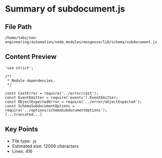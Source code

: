 # Summary of subdocument.js
  
## File Path
`/home/tabs/seo-engineering/automation/node_modules/mongoose/lib/schema/subdocument.js`

## Content Preview
```
'use strict';

/*!
 * Module dependencies.
 */

const CastError = require('../error/cast');
const EventEmitter = require('events').EventEmitter;
const ObjectExpectedError = require('../error/objectExpected');
const SchemaSubdocumentOptions = require('../options/schemaSubdocumentOptions');
[...truncated...]
```

## Key Points
- File type: .js
- Estimated size: 12006 characters
- Lines: 416
